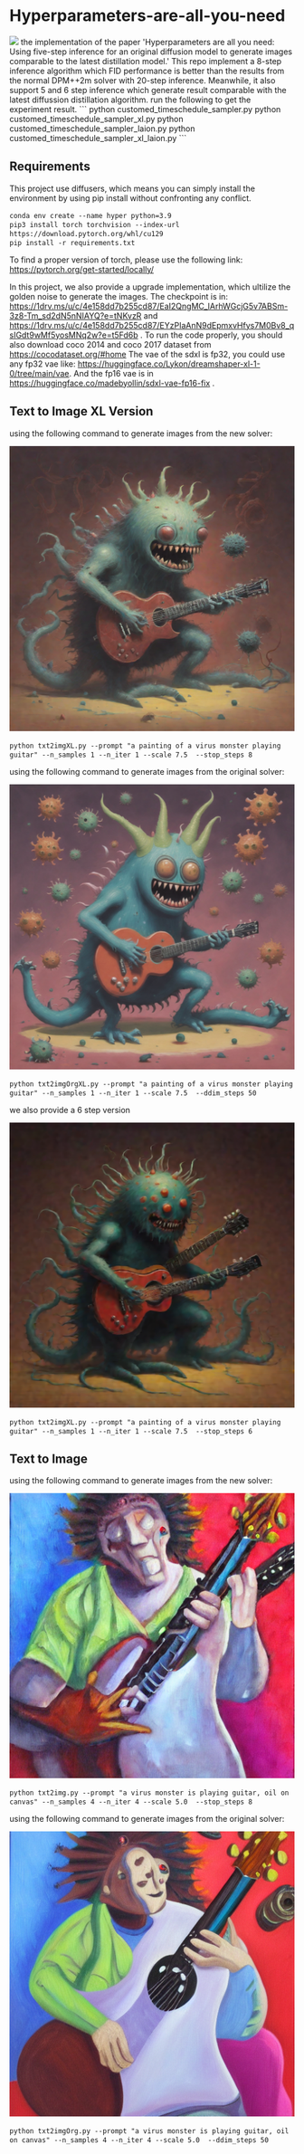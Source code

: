 # Hyperparameters-are-all-you-need
<img src=gen_img_val_xl/comparison_grid.png />
the implementation of the paper 'Hyperparameters are all you need: Using five-step inference for an original diffusion model to generate images comparable to the latest distillation model.'
This repo implement a 8-step inference algorithm which FID performance is better than the results from the normal DPM++2m solver with 20-step inference. Meanwhile, it also support 5 and 6 step inference which generate result comparable with the latest diffussion distillation algorithm.
run the following to get the experiment result.  
```
python customed_timeschedule_sampler.py
python customed_timeschedule_sampler_xl.py
python customed_timeschedule_sampler_laion.py
python customed_timeschedule_sampler_xl_laion.py
```
 
## Requirements
This project use diffusers, which means you can simply install the environment by using pip install without confronting any conflict.  
```
conda env create --name hyper python=3.9
pip3 install torch torchvision --index-url https://download.pytorch.org/whl/cu129
pip install -r requirements.txt 
```
To find a proper version of torch, please use the following link:
https://pytorch.org/get-started/locally/

In this project, we also provide a upgrade implementation, which ultilize the golden noise to generate the images.  The checkpoint is in: https://1drv.ms/u/c/4e158dd7b255cd87/EaI2QngMC_lArhWGcjG5v7ABSm-3z8-Tm_sd2dN5nNIAYQ?e=tNKvzR and https://1drv.ms/u/c/4e158dd7b255cd87/EYzPIaAnN9dEpmxvHfys7M0Bv8_qsIGdt9wMf5yosMNq2w?e=t5Fd6b .  To run the code properly, you should also download coco 2014 and coco 2017 dataset from https://cocodataset.org/#home 
The vae of the sdxl is fp32, you could use any fp32 vae like: https://huggingface.co/Lykon/dreamshaper-xl-1-0/tree/main/vae. And the fp16 vae is in https://huggingface.co/madebyollin/sdxl-vae-fp16-fix .



## Text to Image XL Version
using the following command to generate images from the new solver:


<img src=gen_img_val_xl/samples-customedXL-8-retrain-free-full-trick-1-7.5/00001.png width=512 />

```
python txt2imgXL.py --prompt "a painting of a virus monster playing guitar" --n_samples 1 --n_iter 1 --scale 7.5  --stop_steps 8
```

using the following command to generate images from the original solver:

<img src=gen_img_val_xl/samples-org-50-notNPNet/00001.png width=512 />

```
python txt2imgOrgXL.py --prompt "a painting of a virus monster playing guitar" --n_samples 1 --n_iter 1 --scale 7.5  --ddim_steps 50
```
we also provide a 6 step version

<img src=gen_img_val_xl/samples-customedXL-6-retrain-free-full-trick-1-7.5/00000.png width=512 />

```
python txt2imgXL.py --prompt "a painting of a virus monster playing guitar" --n_samples 1 --n_iter 1 --scale 7.5  --stop_steps 6
```

## Text to Image
using the following command to generate images from the new solver:


<img src=gen_img_val_v15/samples-customed-8-notNPNet-full-trick-5.0/00003.png width=512 />

```
python txt2img.py --prompt "a virus monster is playing guitar, oil on canvas" --n_samples 4 --n_iter 4 --scale 5.0  --stop_steps 8
```

using the following command to generate images from the original solver:

<img src=gen_img_val_v15/samples-org-50-notNPNet/00003.png width=512 />

```
python txt2imgOrg.py --prompt "a virus monster is playing guitar, oil on canvas" --n_samples 4 --n_iter 4 --scale 5.0  --ddim_steps 50
```


<!-- ## Text to Image ACGN version
using the following command to generate images from the new solver:

<img src=gen_img_val_v15/samples-customed-8-free-notNPNet-full-trick-7.5/00002.png width=768 />

```
python txt2imgACGN.py --prompt "((masterpiece,best quality)) , 1girl, ((school uniform)),brown blazer, black skirt,small breasts,necktie,red plaid skirt,looking at viewer" --ddim_steps 20 --n_samples 4 --n_iter 1 --scale 7.5 --W 768 --H 1024 --use_free
```

using the following command to generate images from the original solver:

<img src=gen_img_val_v15/samples-org-20-free-notNPNet/00002.png width=768 />

```
 python txt2imgOrg.py --prompt "((masterpiece,best quality)) , 1girl, ((school uniform)),brown blazer, black skirt,small breasts,necktie,red plaid skirt,looking at viewer" --ddim_steps 20 --n_samples 4 --n_iter 1 --scale 7.5 --W 768 --H 1024 --use_free --is_acgn
``` -->
<!-- ```
python txt2imgXL.py --prompt "((masterpiece,best quality)) , ((1girl)), ((school uniform)),brown blazer, black skirt, necktie,red plaid skirt,looking at viewer, masterpiece, best quality, ultra-detailed, 8k resolution, high dynamic range, absurdres, stunningly beautiful, intricate details, sharp focus, detailed eyes, cinematic color grading, high-resolution texture,photorealistic portrait, nails" --n_samples 1 --n_iter 1 --scale 5.5 --W 1024 --H 1024 --stop_step 8
``` -->
